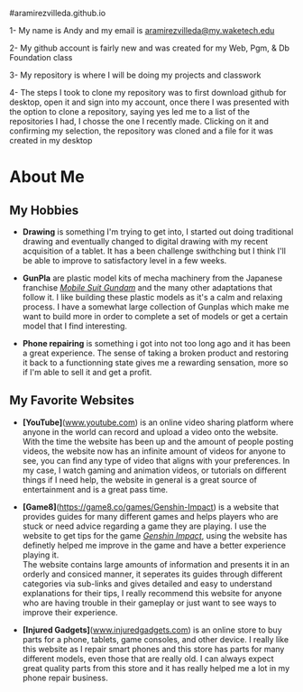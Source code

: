 #aramirezvilleda.github.io

1- My name is Andy and my email is aramirezvilleda@my.waketech.edu

2- My github account is fairly new and was created for my Web, Pgm, & Db Foundation class

3- My repository is where I will be doing my projects and classwork

4- The steps I took to clone my repository was to first download github for desktop, open it and sign into my account, once there I was presented with the option to clone a repository, saying yes led me to a list of the repositories I had, I chosse the one I recently made. Clicking on it and confirming my selection, the repository was cloned and a file for it was created in my desktop


# About Me

## My Hobbies

* **Drawing** is something I'm trying to get into, I started out doing traditional drawing and eventually changed to digital drawing with my recent acquisition of a tablet. It has a been challenge swithching but I think I'll be able to improve to satisfactory level in a few weeks.

* **GunPla** are plastic model kits of mecha machinery from the Japanese franchise [_Mobile Suit Gundam_](https://en.wikipedia.org/wiki/Mobile_Suit_Gundam) and the many other adaptations that follow it. I like building these plastic models as it's a calm and relaxing process. I have a somewhat large collection of Gunplas which make me want to build more in order to complete a set of models or get a certain model that I find interesting.

* **Phone repairing** is something i got into not too long ago and it has been a great experience. The sense of taking a broken product and restoring it back to a functionning state gives me a rewarding sensation, more so if I'm able to sell it and get a profit.


## My Favorite Websites

* **[YouTube]**(www.youtube.com) is an online video sharing platform where anyone in the world can record and upload a video onto the website. With the time the website has been up and the amount of people posting videos, the website now has an infinite amount of videos for anyone to see, you can find any type of video that aligns with your preferences. In my case, I watch gaming and animation videos, or tutorials on different things if I need help, the website in general is a great source of entertainment and is a great pass time.

* **[Game8]**(https://game8.co/games/Genshin-Impact) is a website that provides guides for many different games and helps players who are stuck or need advice regarding a game they are playing. I use the website to get tips for the game [_Genshin Impact_](https://genshin.hoyoverse.com/en/home?utm_source=fab&utm_medium=home), using the website has definetly helped me improve in the game and have a better experience playing it.  
The website contains large amounts of information and presents it in an orderly and consiced manner, it seperates its guides through different categories via sub-links and gives detailed and easy to understand explanations for their tips, I really recommend this website for anyone who are having trouble in their gameplay or just want to see ways to improve their experience.

* **[Injured Gadgets]**(www.injuredgadgets.com) is an online store to buy parts for a phone, tablets, game consoles, and other device. I really like this website as I repair smart phones and this store has parts for many different models, even those that are really old. I can always expect great quality parts from this store and it has really helped me a lot in my phone repair business.